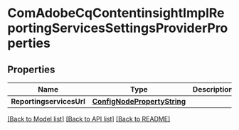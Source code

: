 # ComAdobeCqContentinsightImplReportingServicesSettingsProviderProperties

## Properties
Name | Type | Description | Notes
------------ | ------------- | ------------- | -------------
**ReportingservicesUrl** | [**ConfigNodePropertyString**](configNodePropertyString.md) |  | [optional] 

[[Back to Model list]](../README.md#documentation-for-models) [[Back to API list]](../README.md#documentation-for-api-endpoints) [[Back to README]](../README.md)


